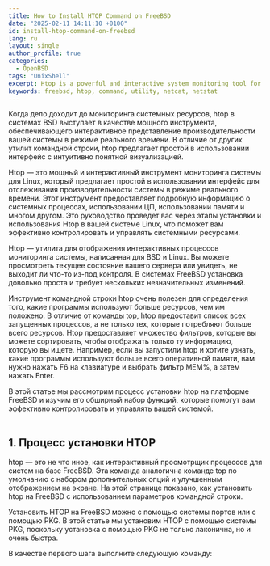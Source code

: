 ```yaml
---
title: How to Install HTOP Command on FreeBSD
date: "2025-02-11 14:11:10 +0100"
id: install-htop-command-on-freebsd
lang: ru
layout: single
author_profile: true
categories:
  - OpenBSD
tags: "UnixShell"
excerpt: Htop is a powerful and interactive system monitoring tool for Linux, which offers an easy-to-use and real-time interface for tracking system performance.
keywords: freebsd, htop, command, utility, netcat, netstat
---
```


Когда дело доходит до мониторинга системных ресурсов, htop в системах BSD выступает в качестве мощного инструмента, обеспечивающего интерактивное представление производительности вашей системы в режиме реального времени. В отличие от других утилит командной строки, htop предлагает простой в использовании интерфейс с интуитивно понятной визуализацией.

Htop — это мощный и интерактивный инструмент мониторинга системы для Linux, который предлагает простой в использовании интерфейс для отслеживания производительности системы в режиме реального времени. Этот инструмент предоставляет подробную информацию о системных процессах, использовании ЦП, использовании памяти и многом другом. Это руководство проведет вас через этапы установки и использования Htop в вашей системе Linux, что поможет вам эффективно контролировать и управлять системными ресурсами.

Htop — утилита для отображения интерактивных процессов мониторинга системы, написанная для BSD и Linux. Вы можете просмотреть текущее состояние вашего сервера или увидеть, не выходит ли что-то из-под контроля. В системах FreeBSD установка довольно проста и требует нескольких незначительных изменений.

Инструмент командной строки htop очень полезен для определения того, какие программы используют больше ресурсов, чем им положено. В отличие от команды top, htop предоставит список всех запущенных процессов, а не только тех, которые потребляют больше всего ресурсов. Htop предоставляет множество фильтров, которые вы можете сортировать, чтобы отображать только ту информацию, которую вы ищете. Например, если вы запустили htop и хотите узнать, какие программы используют больше всего оперативной памяти, вам нужно нажать F6 на клавиатуре и выбрать фильтр MEM%, а затем нажать Enter.

В этой статье мы рассмотрим процесс установки htop на платформе FreeBSD и изучим его обширный набор функций, которые помогут вам эффективно контролировать и управлять вашей системой.<br><br/>
## 1. Процесс установки HTOP
htop — это не что иное, как интерактивный просмотрщик процессов для систем на базе FreeBSD. Эта команда аналогична команде top по умолчанию с набором дополнительных опций и улучшенным отображением на экране. На этой странице показано, как установить htop на FreeBSD с использованием параметров командной строки.

Установить HTOP на FreeBSD можно с помощью системы портов или с помощью PKG. В этой статье мы установим HTOP с помощью системы PKG, поскольку установка с помощью PKG не только лаконична, но и очень быстра.

В качестве первого шага выполните следующую команду:

